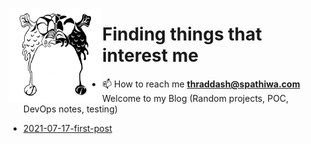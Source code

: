 <a href="https://thraddash.github.io"><img align="left" src="https://github.com/thraddash/thraddash.github.io/blob/master/avatar/light-dark-avatar.png"  height="150" width="150" /></a>

# Finding things that interest me
- 📫 How to reach me **thraddash@spathiwa.com**  
Welcome to my Blog (Random projects, POC, DevOps notes, testing)

* [2021-07-17-first-post](posts/2021-07-17-first-post.md)

<!-- MARKDOWN LINKS & IMAGES -->
